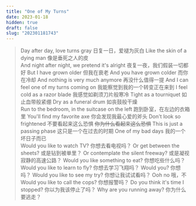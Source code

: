 ```yaml
---
title: "One of My Turns"
date: 2023-01-18
hidden: true
draft: false
slug: "202301181743"
---
```


>Day after day, love turns gray
日复一日，爱褪为灰白
Like the skin of a dying man
像是垂死之人的皮
<br>And night after night, we pretend it's alright
夜复一夜，我们假装一切都好
But I have grown older
但我在衰老
And you have grown colder
而你在冷却
And nothing is very much anymore
再没什么值得一提
And I can feel one of my turns coming on
我能察觉到我的一个转变正在来到
I feel cold as a razor blade
我感觉如剃须刀片般寒冷
Tight as a tourniquet
如止血带般紧绷
Dry as a funeral drum
如丧鼓般干燥
<br>Run to the bedroom, in the suitcase on the left
跑到卧室，在左边的衣箱里
You'll find my favorite axe
你会发现我最心爱的斧头
Don't look so frightened
不要看起来这么恐惧 ~~你为什么看起来这么恐惧~~
This is just a passing phase
这只是一个在过去的时期
One of my bad days
我的一个坏日子而已
<br>Would you like to watch TV?
你想去看电视吗？
Or get between the sheets?
或是钻到被单里？
Or contemplate the silent freeway?
或是凝视寂静的高速公路？
Would you like something to eat?
你想吃些什么吗？
Would you like to learn to fly?
你想去学习飞翔吗？
Would you?
你想吗？
Would you like to see my try?
你想让我试试看吗？
Ooh no
哦，不
<br>Would you like to call the cops?
你想报警吗？
Do you think it's time I stopped?
你以为我该停止了吗？
Why are you running away?
你为什么要逃走？ 
